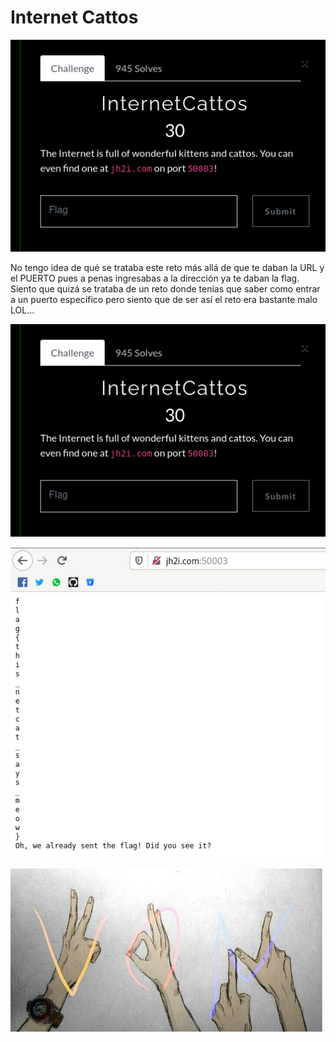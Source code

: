 # Internet Cattos

![CTF](img/1.jpg)

No tengo idea de qué se trataba este reto más allá de que te daban la URL y el PUERTO pues a penas ingresabas a la dirección
ya te daban la flag. Siento que quizá se trataba de un reto donde tenías que saber como entrar a un puerto específico 
pero siento que de ser así el reto era bastante malo LOL...

![CTF](img/1.jpg)

![CTF](img/2.jpg)

![VON](../../von.jpg)
